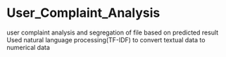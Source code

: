 # User_Complaint_Analysis
user complaint analysis and segregation of file based on predicted result
Used natural language processing(TF-IDF) to convert textual data to numerical data
